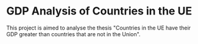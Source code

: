 # GDP Analysis of Countries in the UE

This project is aimed to analyse the thesis "Countries in the UE have their GDP greater than countries that are not in the Union". 
